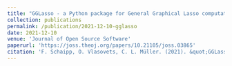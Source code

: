 ```yaml
---
title: "GGLasso - a Python package for General Graphical Lasso computation"
collection: publications
permalink: /publication/2021-12-10-gglasso
date: 2021-12-10
venue: 'Journal of Open Source Software'
paperurl: 'https://joss.theoj.org/papers/10.21105/joss.03865'
citation: 'F. Schaipp, O. Vlasovets, C. L. Müller. (2021). &quot;GGLasso - a Python package for General Graphical Lasso computation.&quot; <i>Journal of Open Source Software 1</i>. 6(68), 3865.'
---
```


